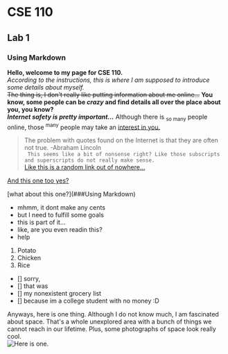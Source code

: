 # CSE 110  
## Lab 1  
### Using Markdown  

**Hello, welcome to my page for CSE 110.**  
*According to the instructions, this is where I am supposed to introduce some details about myself.*  
~~The thing is, I don't really like putting information about me online...~~  **You know, some people can be _crazy_ and find details all over the place about you, you know?**  
***Internet safety is pretty important...***  Although there is <sub>so many</sub> people online, those <sup>many</sup> people may take an <ins>interest in you.</ins>  
> The problem with quotes found on the Internet is that they are often not true. -Abraham Lincoln  
``` This seems like a bit of nonsense right? Like those subscripts and superscripts do not really make sense.```  
[Like this is a random link out of nowhere...](https://youtu.be/n4kluqkCymw?si=rTmpZSzsZvPYatI9)  

[And this one too yes?](README.md)  

[what about this one?](###Using Markdown)  
- mhmm, it dont make any cents  
- but I need to fulfill some goals
- this is part of it...
- like, are you even readin this?  
- help  

1. Potato  
2. Chicken  
3. Rice  

- [] sorry,
- [] that was
- [] my nonexistent grocery list
- [] because im a college student with no money :D

Anyways, here is one thing. Although I do not know much, I am fascinated about space. That's a whole unexplored area with a bunch of things we cannot reach in our lifetime. Plus, some photographs of space look really cool.  
![Here is one.](https://astrography.com/cdn/shop/articles/t-tauris-stars-hubble-telescope_eeff0586-6c61-49b5-a64b-498437fb97de.png?v=1721324646&width=1080)